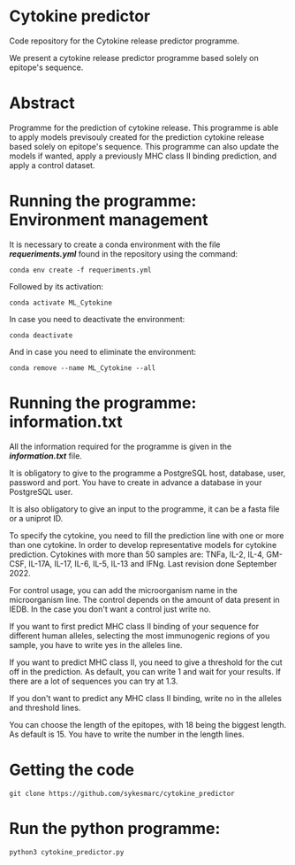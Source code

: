 # Cytokine predictor

Code repository for the Cytokine release predictor programme. 

We present a cytokine release predictor programme based solely on epitope's sequence. 

# Abstract 

Programme for the prediction of cytokine release. This programme is able to apply models previsouly created for the prediction cytokine release based solely on epitope's sequence. This programme can also update the models if wanted, apply a previously MHC class II binding prediction, and apply a control dataset. 

# Running the programme: Environment management

It is necessary to create a conda environment with the file **_requeriments.yml_** found in the repository using the command:
```
conda env create -f requeriments.yml
```
Followed by its activation:
```
conda activate ML_Cytokine
```
In case you need to deactivate the environment:
```
conda deactivate
```
And in case you need to eliminate the environment:
```
conda remove --name ML_Cytokine --all
```
# Running the programme: information.txt

All the information required for the programme is given in the **_information.txt_** file. 

It is obligatory to give to the programme a PostgreSQL host, database, user, password and port. You have to create in advance a database in your PostgreSQL user.

It is also obligatory to give an input to the programme, it can be a fasta file or a uniprot ID. 

To specify the cytokine, you need to fill the prediction line with one or more than one cytokine. In order to develop representative models for cytokine prediction. Cytokines with more than 50 samples are: TNFa, IL-2, IL-4, GM-CSF, IL-17A, IL-17, IL-6, IL-5, IL-13 and IFNg. Last revision done September 2022. 

For control usage, you can add the microorganism name in the microorganism line. The control depends on the amount of data present in IEDB. In the case you don't want a control just write no. 

If you want to first predict MHC class II binding of your sequence for different human alleles, selecting the most immunogenic regions of you sample, you have to write yes in the alleles line. 

If you want to predict MHC class II, you need to give a threshold for the cut off in the prediction. As default, you can write 1 and wait for your results. If there are a lot of sequences you can try at 1.3. 

If you don't want to predict any MHC class II binding, write no in the  alleles and threshold lines. 

You can choose the length of the epitopes, with 18 being the biggest length. As default is 15. You have to write the number in the length lines. 

# Getting the code

```
git clone https://github.com/sykesmarc/cytokine_predictor
```

# Run the python programme: 

```
python3 cytokine_predictor.py
```

